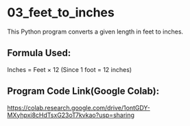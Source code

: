 # 03_feet_to_inches
This Python program converts a given length in feet to inches.

## Formula Used:
Inches = Feet × 12
(Since 1 foot = 12 inches)

## Program Code Link(Google Colab):
https://colab.research.google.com/drive/1ontGDY-MXyhpxi8cHdTsxG23oT7kvkao?usp=sharing